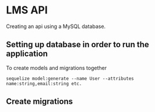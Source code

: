 # LMS API

Creating an api using a MySQL database.

## Setting up database in order to run the application

To create models and migrations together

```sequelize model:generate --name User --attributes name:string,email:string etc.```
## Create migrations


